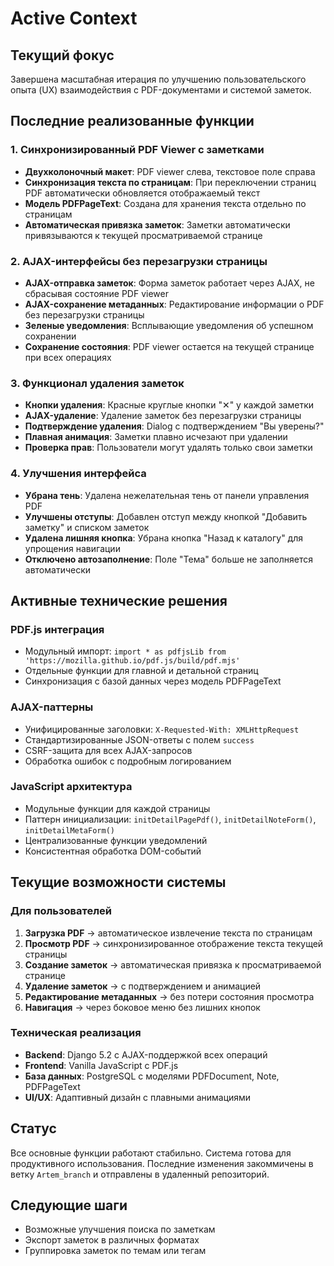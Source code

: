 # Active Context

## Текущий фокус
Завершена масштабная итерация по улучшению пользовательского опыта (UX) взаимодействия с PDF-документами и системой заметок.

## Последние реализованные функции

### 1. **Синхронизированный PDF Viewer с заметками**
- **Двухколоночный макет**: PDF viewer слева, текстовое поле справа
- **Синхронизация текста по страницам**: При переключении страниц PDF автоматически обновляется отображаемый текст
- **Модель PDFPageText**: Создана для хранения текста отдельно по страницам
- **Автоматическая привязка заметок**: Заметки автоматически привязываются к текущей просматриваемой странице

### 2. **AJAX-интерфейсы без перезагрузки страницы**
- **AJAX-отправка заметок**: Форма заметок работает через AJAX, не сбрасывая состояние PDF viewer
- **AJAX-сохранение метаданных**: Редактирование информации о PDF без перезагрузки страницы
- **Зеленые уведомления**: Всплывающие уведомления об успешном сохранении
- **Сохранение состояния**: PDF viewer остается на текущей странице при всех операциях

### 3. **Функционал удаления заметок**
- **Кнопки удаления**: Красные круглые кнопки "✕" у каждой заметки
- **AJAX-удаление**: Удаление заметок без перезагрузки страницы
- **Подтверждение удаления**: Dialog с подтверждением "Вы уверены?"
- **Плавная анимация**: Заметки плавно исчезают при удалении
- **Проверка прав**: Пользователи могут удалять только свои заметки

### 4. **Улучшения интерфейса**
- **Убрана тень**: Удалена нежелательная тень от панели управления PDF
- **Улучшены отступы**: Добавлен отступ между кнопкой "Добавить заметку" и списком заметок
- **Удалена лишняя кнопка**: Убрана кнопка "Назад к каталогу" для упрощения навигации
- **Отключено автозаполнение**: Поле "Тема" больше не заполняется автоматически

## Активные технические решения

### **PDF.js интеграция**
- Модульный импорт: `import * as pdfjsLib from 'https://mozilla.github.io/pdf.js/build/pdf.mjs'`
- Отдельные функции для главной и детальной страниц
- Синхронизация с базой данных через модель PDFPageText

### **AJAX-паттерны**
- Унифицированные заголовки: `X-Requested-With: XMLHttpRequest`
- Стандартизированные JSON-ответы с полем `success`
- CSRF-защита для всех AJAX-запросов
- Обработка ошибок с подробным логированием

### **JavaScript архитектура**
- Модульные функции для каждой страницы
- Паттерн инициализации: `initDetailPagePdf()`, `initDetailNoteForm()`, `initDetailMetaForm()`
- Централизованные функции уведомлений
- Консистентная обработка DOM-событий

## Текущие возможности системы

### **Для пользователей**
1. **Загрузка PDF** → автоматическое извлечение текста по страницам
2. **Просмотр PDF** → синхронизированное отображение текста текущей страницы
3. **Создание заметок** → автоматическая привязка к просматриваемой странице
4. **Удаление заметок** → с подтверждением и анимацией
5. **Редактирование метаданных** → без потери состояния просмотра
6. **Навигация** → через боковое меню без лишних кнопок

### **Техническая реализация**
- **Backend**: Django 5.2 с AJAX-поддержкой всех операций
- **Frontend**: Vanilla JavaScript с PDF.js
- **База данных**: PostgreSQL с моделями PDFDocument, Note, PDFPageText
- **UI/UX**: Адаптивный дизайн с плавными анимациями

## Статус
Все основные функции работают стабильно. Система готова для продуктивного использования. Последние изменения закоммичены в ветку `Artem_branch` и отправлены в удаленный репозиторий.

## Следующие шаги
- Возможные улучшения поиска по заметкам
- Экспорт заметок в различных форматах
- Группировка заметок по темам или тегам 